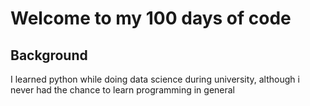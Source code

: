 # Welcome to my 100 days of code

## Background
I learned python while doing data science during university, although i never had the chance to learn programming in general 